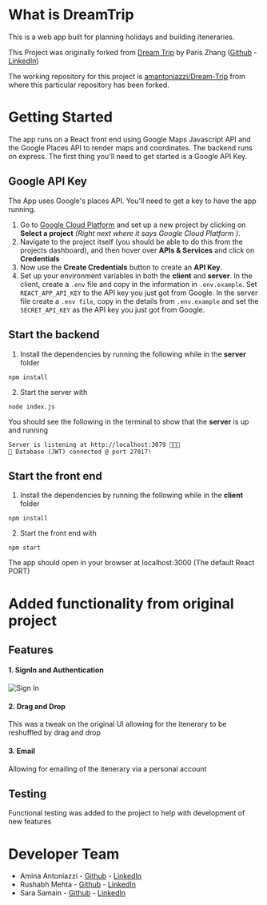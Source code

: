 # What is DreamTrip
This is a web app built for planning holidays and building iteneraries.

This Project was originally forked from [Dream Trip](https://github.com/ParisQZhang/Dream-Trip) by Paris Zhang ([Github](https://github.com/ParisQZhang) - [LinkedIn](https://www.linkedin.com/in/paris-qing-zhang/))

The working repository for this project is [amantoniazzi/Dream-Trip](https://github.com/amantoniazzi/Dream-Trip) from where this particular repository has been forked.

# Getting Started
The app runs on a React front end using Google Maps Javascript API and the Google Places API to render maps and coordinates. The backend runs on express. The first thing you'll need to get started is a Google API Key.

## Google API Key
The App uses Google's places API. You'll need to get a key to have the app running.
1. Go to [Google Cloud Platform](https://console.cloud.google.com/home) and set up a new project by clicking on **Select a project** *(Right next where it says Google Cloud Platform )*.
2. Navigate to the project itself (you should be able to do this from the projects dashboard), and then hover over **APIs & Services** and click on **Credentials**
3. Now use the **Create Credentials** button to create an **API Key**.
4. Set up your environment variables in both the **client** and **server**. In the client, create a `.env` file and copy in the information in `.env.example`. Set `REACT_APP_API_KEY` to the API key you just got from Google. In the server file create a `.env file`, copy in the details from `.env.example` and set the `SECRET_API_KEY` as the API key you just got from Google.

## Start the backend
1. Install the dependencies by running the following while in the **server** folder
<pre><code>npm install</code></pre>
2. Start the server with 
<pre><code>node index.js</code></pre>
You should see the following in the terminal to show that the **server** is up and running
<pre><code>Server is listening at http://localhost:3079 🚀🚀🚀
🦆 Database (JWT) connected @ port 27017!</code></pre>

## Start the front end
1. Install the dependencies by running the following while in the **client** folder
<pre><code>npm install</code></pre>
2. Start the front end with 
<pre><code>npm start</code></pre>
The app should open in your browser at localhost:3000 (The default React PORT)

# Added functionality from original project
## Features
#### 1. SignIn and Authentication
![Sign In](/screenshots/Sign_In.png)

#### 2. Drag and Drop
This was a tweak on the original UI allowing for the itenerary to be reshuffled by drag and drop


#### 3. Email
Allowing for emailing of the itenerary via a personal account

## Testing
Functional testing was added to the project to help with development of new features

# Developer Team
* Amina Antoniazzi - [Github](https://github.com/amantoniazzi) - [LinkedIn](https://www.linkedin.com/in/amina-antoniazzi-b05266118/)
* Rushabh Mehta - [Github](https://github.com/RushabhM2) - [LinkedIn](www.linkedin.com/in/RushabhM2)
* Sara Samain - [Github](https://github.com/sarasamain) - [LinkedIn](https://www.linkedin.com/in/sara-samain-27721244/)
